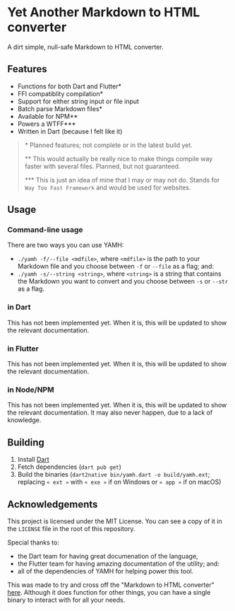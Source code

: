 # Yet Another Markdown to HTML converter
A dirt simple, null-safe Markdown to HTML converter.

## Features
- Functions for both Dart and Flutter\*
- FFI compatiblity compilation\*
- Support for either string input or file input
- Batch parse Markdown files\*
- Available for NPM\*\*
- Powers a WTFF\*\*\*
- Written in Dart (because I felt like it)

> \* Planned features; not complete or in the latest build yet.
>
> \*\* This would actually be really nice to make things compile way faster with several files. Planned, but not guaranteed.
> 
> \*\*\* This is just an idea of mine that I may or may not do. Stands for `Way Too Fast Framework` and would be used for websites.

## Usage
### Command-line usage
There are two ways you can use YAMH:
- `./yamh -f/--file <mdfile>`, where `<mdfile>` is the path to your Markdown file and you choose between `-f` or `--file` as a flag; and:
- `./yamh -s/--string <string>`, where `<string>` is a string that contains the Markdown you want to convert and you choose between `-s` or `--str` as a flag.

### in Dart
This has not been implemented yet. When it is, this will be updated to show the relevant documentation.

### in Flutter
This has not been implemented yet. When it is, this will be updated to show the relevant documentation.

### in Node/NPM
This has not been implemented yet. When it is, this will be updated to show the relevant documentation. It may also never happen, due to a lack of knowledge.

## Building
1. Install [Dart](https://dart.dev)
2. Fetch dependencies (`dart pub get`)
3. Build the binaries (`dart2native bin/yamh.dart -o build/yamh.ext`; replacing `« ext »` with `« exe »` if on Windows or `« app »` if on macOS)

## Acknowledgements
This project is licensed under the MIT License. You can see a copy of it in the `LICENSE` file in the root of this repository.

Special thanks to:
- the Dart team for having great documenation of the language,
- the Flutter team for having amazing documentation of the utility; and:
- all of the dependencies of YAMH for helping power this tool.

This was made to try and cross off the "Markdown to HTML converter" [here](http://cyckl.net/idea). Although it does function for other things, you can have a single binary to interact with for all your needs.
